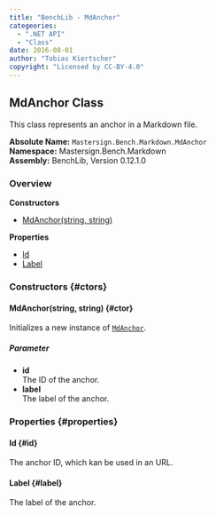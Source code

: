 ```yaml
---
title: "BenchLib - MdAnchor"
categeories:
  - ".NET API"
  - "Class"
date: 2016-08-01
author: "Tobias Kiertscher"
copyright: "Licensed by CC-BY-4.0"
---
```


## MdAnchor Class
This class represents an anchor in a Markdown file. 

**Absolute Name:** `Mastersign.Bench.Markdown.MdAnchor`  
**Namespace:** Mastersign.Bench.Markdown  
**Assembly:** BenchLib, Version 0.12.1.0



### Overview
**Constructors**

* [MdAnchor(string, string)](#ctor)

**Properties**

* [Id](#id)
* [Label](#label)

### Constructors {#ctors}

#### MdAnchor(string, string) {#ctor}
Initializes a new instance of  [`MdAnchor`](/clr-api/mastersign-bench-markdown-mdanchor/). 

##### Parameter

* **id**  
  The ID of the anchor.
* **label**  
  The label of the anchor.

### Properties {#properties}

#### Id {#id}
The anchor ID, which kan be used in an URL. 

#### Label {#label}
The label of the anchor. 

